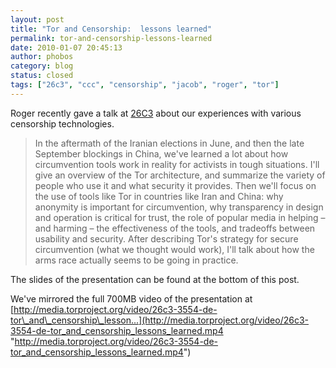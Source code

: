 ```yaml
---
layout: post
title: "Tor and Censorship:  lessons learned"
permalink: tor-and-censorship-lessons-learned
date: 2010-01-07 20:45:13
author: phobos
category: blog
status: closed
tags: ["26c3", "ccc", "censorship", "jacob", "roger", "tor"]
---
```


Roger recently gave a talk at [26C3](http://events.ccc.de/congress/2009/Fahrplan/events/3554.en.html) about our experiences with various censorship technologies.

> In the aftermath of the Iranian elections in June, and then the late September blockings in China, we've learned a lot about how circumvention tools work in reality for activists in tough situations. I'll give an overview of the Tor architecture, and summarize the variety of people who use it and what security it provides. Then we'll focus on the use of tools like Tor in countries like Iran and China: why anonymity is important for circumvention, why transparency in design and operation is critical for trust, the role of popular media in helping – and harming – the effectiveness of the tools, and tradeoffs between usability and security. After describing Tor's strategy for secure circumvention (what we thought would work), I'll talk about how the arms race actually seems to be going in practice.

The slides of the presentation can be found at the bottom of this post.

We've mirrored the full 700MB video of the presentation at [http://media.torproject.org/video/26c3-3554-de-tor\_and\_censorship\_lesson...](http://media.torproject.org/video/26c3-3554-de-tor_and_censorship_lessons_learned.mp4 "http://media.torproject.org/video/26c3-3554-de-tor_and_censorship_lessons_learned.mp4")
